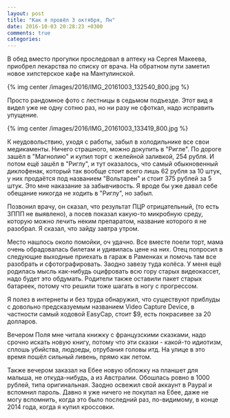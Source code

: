 ```yaml
---
layout: post
title: "Как я провёл 3 октября, Пн"
date: 2016-10-03 20:28:23 +0300
comments: true
categories: 
---
```

В обед вместо прогулки проследовал в аптеку на Сергея Макеева, приобрел лекарства по списку от врача. На обратном пути заметил новое хипстерское кафе на Мантулинской.

{% img center /images/2016/IMG_20161003_132540_800.jpg %}

Просто рандомное фото с лестницы в седьмом подъезде. Этот вид я видел уже не одну сотню раз, но ни разу не сфоткал, надо исправить упущение.

{% img center /images/2016/IMG_20161003_133419_800.jpg %}

К неудовольствию, уходя с работы, забыл в холодильнике все свои медикаменты. Ничего страшного, можно докупить в "Ригле". По дороге зашёл в "Магнолию" и купил торт с желейной заливкой, 254 рубля. И потом ещё зашёл в "Риглу", и тут оказалось, что самый обыкновенный диклофенак, который так вообще стоит всего лишь 62 рубля за 10 штук, у них продаётся под названием "Вольтарен" и стоит 375 рублей за 5 штук. Это мне наказание за забывчивость. Я вроде бы уже давал себе обещание никогда не ходить в "Риглу", но забыл.

Позвонил врачу, он сказал, что результат ПЦР отрицательный, (то есть ЗППП не выявлено), а посев показал какую-то микробную среду, которую можно лечить неким препаратом, название которого я не разобрал. Я сказал, что зайду завтра утром.

Место нашлось около помойки, оч удачно. Все вместе поели торт, мама очень обрадовалась билетам и удивилась цене на них. Отец попросил в следующие выходные приехать в гараж в Раменках и помочь там все разобрать и сфотографировать. Заодно завезу туда колёса. У меня ещё родилась мысль как-нибудь оцифровать всю гору старых видеокассет, надо будет это обдумать. Родители также оставили пакет старых батареек, потому что решили тоже шагать в ногу с прогрессом.

Я полез в интернеты и без труда обнаружил, что существуют приблуды с довольно предсказуемым названием Video Capture Device, в частности самый ходовой EasyCap, стоит $9, есть покрасивее за 20 долларов.

Вечером Поля мне читала книжку с французскими сказками, надо срочно искать новую книгу, потому что эти сказки - какой-то идиотизм, сплошь убийства, людоеды, отрубания головы итд. На улице в это время пошёл сильный ливень, прямо как летом.

Также вечером заказал на Ебее новую обложку на планшет для малыша, не откуда-нибудь, а из Австралии. Обошлась ровно в 1000 рублей, типа оригинальная. Заодно освежил свой аккаунт в Paypal и вспомнил пароль. Давно я уже ничего не покупал на Ебее, даже не могу вспомнить, когда это было последний раз, по-видимому, в конце 2014 года, когда я купил кроссовки.